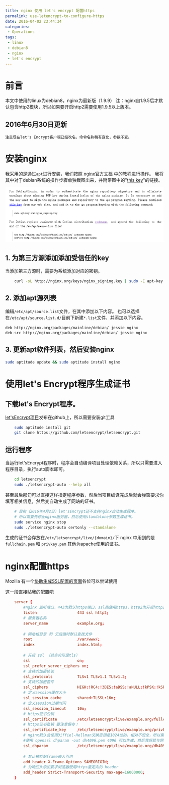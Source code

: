 ```yaml
---
title: nginx 使用 let's encrypt 配置https
permalink: use-letencrypt-to-configure-https 
date: 2016-04-02 23:44:34
categories: 
 - Operations
tags: 
 - linux
 - debian8
 - nginx
 - let's encrypt
---
```

# 前言

本文中使用的linux为debian8，nginx为最新版（1.9.9）
注：nginx自1.9.5后才默认包含http2模块，所以如果要开启http2需要使用1.9.5以上版本。

## 2016年6月30日更新
	注意现在let's Encrypt客户端已经改名，命令名称稍有变化，参数不变。

<!-- more -->


# 安装nginx
我采用的是通过`apt`进行安装，我们按照 [nginx官方文档][1] 中的教程进行操作。
我将其中对于debian系统的操作步骤单独截图出来，并附带图中的"[this key][2]"的链接。

![nginx官方安装步骤截图][3]

##  1. 为第三方源添加添加受信任的key

当添加第三方源时，需要为系统添加对应的密钥。

``` bash
    curl -sL http://nginx.org/keys/nginx_signing.key | sudo -E apt-key add -
```
##  2.  添加apt源列表
编辑`/etc/apt/source.list`文件，在其中添加以下内容。
也可以选择在`/etc/apt/source.list.d/`目前下新建`*.list`文件，并添加以下内容。

	deb http://nginx.org/packages/mainline/debian/ jessie nginx
	deb-src http://nginx.org/packages/mainline/debian/ jessie nginx

## 3. 更新apt软件列表，然后安装nginx

``` bash
sudo aptitude update && sudo aptitude install nginx
```

# 使用let's Encrypt程序生成证书

## 下载let's Encrypt程序。

[let'sEncrypt项目][4]发布在github上，所以需要安装git工具
``` bash
    sudo aptitude install git
    git clone https://github.com/letsencrypt/letsencrypt.git
```
## 运行程序
当运行let'sEncrypt程序时，程序会自动编译项目处理依赖关系，所以只需要进入程序目录，执行auto脚本即可。
```bash
    cd letsencrypt
    sudo ./letsencrypt-auto --help all
```
甚至最后那句可以直接这样指定程序参数，然后当项目编译完成后就会弹窗要求你填写相关信息，然后变自动生成了网站的证书。

```bash
    # 目前（2016年4月2日）let'sEncrypt还不支持nginx自动生成程序。
    # 所以需要先停止nginx服务器，然后使用standalone参数生成证书。
    sudo service nginx stop
    sudo ./letsencrypt-auto certonly --standalone 
```
生成的证书会存放在`/etc/letsencrypt/live/{domain}/`下
nginx 中用到的是`fullchain.pem` 和 `privkey.pem` 其他为apache使用的证书。

# nginx配置https

Mozilla 有一个[协助生成SSL配置的页面][5]各位可以尝试使用

 这一段直接贴我的配置吧
 
```conf
    server {
        #nginx 监听端口，443为默认https端口，ssl指使用https，http2为开启http2
        listen                  443 ssl http2;
        # 服务器名称
        server_name             example.org;

        # 网站根目录 和 无后缀时默认查找文件
        root                    /var/www/;
        index                   index.html;

        # 开启 ssl （其实实际是tls）
        ssl                     on;
        ssl_prefer_server_ciphers on;
        # 支持的加密协议
        ssl_protocols           TLSv1 TLSv1.1 TLSv1.2;
        # 支持的加密套件
        ssl_ciphers             HIGH:!RC4:!3DES:!aDSS:!aNULL:!kPSK:!kSRP:!MD5:@STRENGTH:+SHA1:+kRSA;
        # 定义session缓存大小
        ssl_session_cache       shared:TLSSL:16m;
        # 定义session过期时间
        ssl_session_timeout     10m;
        # https证书公钥
        ssl_certificate         /etc/letsencrypt/live/example.org/fullchain.pem;
        # https证书私钥 要注意保存！
        ssl_certificate_key     /etc/letsencrypt/live/example.org/privkey.pem;
        # nginx默认会使用Diffiel-Hellman交换密钥是1024位的，相对不安全，所以需要替换使用更安全的。
        #使用 openssl dhparam -out dh4096.pem 4096 可以生成，然后我将其与网站证书的密钥放到了一起
        ssl_dhparam             /etc/letsencrypt/live/example.org/dh4096.pem;

        # 禁止被外站frame嵌入引用
        add_header X-Frame-Options SAMEORIGIN;
        # 为响应头添加要求浏览器使用https重定向的 header
        add_header Strict-Transport-Security max-age=16000000;
    }
```
 

 
[1]: http://nginx.org/en/linux_packages.html "nginx安装文档"
[2]: http://nginx.org/keys/nginx_signing.key "nginx key"
[3]: /assets/images/20160201135825676.png "nginx官方安装步骤截图"
[4]: https://github.com/letsencrypt/letsencrypt "let's Encrypt"
[5]: https://mozilla.github.io/server-side-tls/ssl-config-generator/ "Mozilla SSL Configuration Generator"